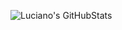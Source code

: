![Luciano's GitHubStats](https://github-readme-stats.vercel.app/api?username=lucianolaratelli&count_private=true&show_icons=true&theme=outrun)
